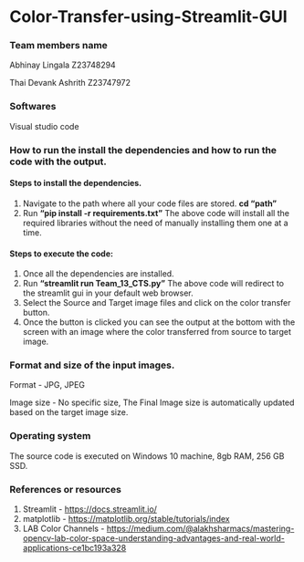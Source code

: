# Color-Transfer-using-Streamlit-GUI

### **Team members name**
Abhinay Lingala
Z23748294

Thai Devank Ashrith
Z23747972


### **Softwares**
Visual studio code


### **How to run the install the dependencies and how to run the code with the output.**

#### **Steps to install the dependencies.**
1. Navigate to the path where all your code files are stored.
**cd “path”**
2. Run **“pip install -r requirements.txt”**
The above code will install all the required libraries without the need of manually installing them one at a time.

#### **Steps to execute the code:**
1. Once all the dependencies are installed.
2. Run **“streamlit run Team_13_CTS.py”**
The above code will redirect to the streamlit gui in your default web browser.
3. Select the Source and Target image files and click on the color transfer button.
4. Once the button is clicked you can see the output at the bottom with the screen with an image where the color transferred from source to target image.


### **Format and size of the input images.**
Format - JPG, JPEG

Image size - No specific size, The Final Image size is automatically updated based on the target image size.

### **Operating system**
The source code is executed on Windows 10 machine, 8gb RAM, 256 GB SSD.

### **References or resources** 
1. Streamlit - https://docs.streamlit.io/
2. matplotlib - https://matplotlib.org/stable/tutorials/index
3. LAB Color Channels - https://medium.com/@alakhsharmacs/mastering-opencv-lab-color-space-understanding-advantages-and-real-world-applications-ce1bc193a328
